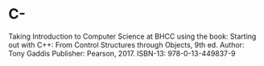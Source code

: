 # C-
Taking Introduction to Computer Science at BHCC using the book:
Starting out with C++: From Control Structures through Objects, 9th ed.
    Author:    Tony Gaddis 
    Publisher:    Pearson, 2017. ISBN-13: 978-0-13-449837-9
